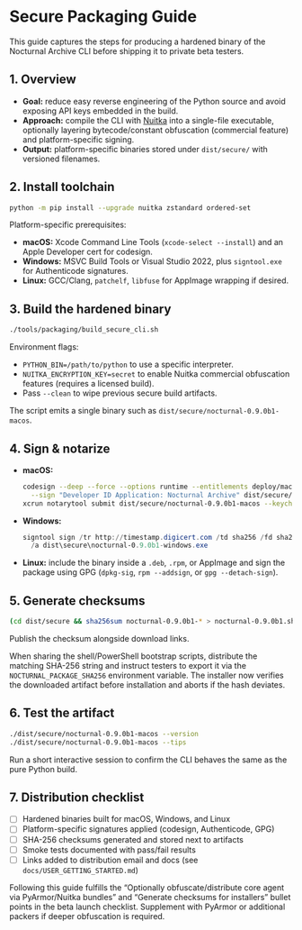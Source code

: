 # Secure Packaging Guide

This guide captures the steps for producing a hardened binary of the Nocturnal Archive CLI before shipping it to private beta testers.

## 1. Overview
- **Goal:** reduce easy reverse engineering of the Python source and avoid exposing API keys embedded in the build.
- **Approach:** compile the CLI with [Nuitka](https://nuitka.net/) into a single-file executable, optionally layering bytecode/constant obfuscation (commercial feature) and platform-specific signing.
- **Output:** platform-specific binaries stored under `dist/secure/` with versioned filenames.

## 2. Install toolchain
```bash
python -m pip install --upgrade nuitka zstandard ordered-set
```

Platform-specific prerequisites:
- **macOS:** Xcode Command Line Tools (`xcode-select --install`) and an Apple Developer cert for codesign.
- **Windows:** MSVC Build Tools or Visual Studio 2022, plus `signtool.exe` for Authenticode signatures.
- **Linux:** GCC/Clang, `patchelf`, `libfuse` for AppImage wrapping if desired.

## 3. Build the hardened binary
```bash
./tools/packaging/build_secure_cli.sh
```

Environment flags:
- `PYTHON_BIN=/path/to/python` to use a specific interpreter.
- `NUITKA_ENCRYPTION_KEY=secret` to enable Nuitka commercial obfuscation features (requires a licensed build).
- Pass `--clean` to wipe previous secure build artifacts.

The script emits a single binary such as `dist/secure/nocturnal-0.9.0b1-macos`.

## 4. Sign & notarize
- **macOS:**
  ```bash
  codesign --deep --force --options runtime --entitlements deploy/macos/entitlements.plist \
    --sign "Developer ID Application: Nocturnal Archive" dist/secure/nocturnal-0.9.0b1-macos
  xcrun notarytool submit dist/secure/nocturnal-0.9.0b1-macos --keychain-profile nocturnal-notary --wait
  ```
- **Windows:**
  ```powershell
  signtool sign /tr http://timestamp.digicert.com /td sha256 /fd sha256 \
    /a dist\secure\nocturnal-0.9.0b1-windows.exe
  ```
- **Linux:** include the binary inside a `.deb`, `.rpm`, or AppImage and sign the package using GPG (`dpkg-sig`, `rpm --addsign`, or `gpg --detach-sign`).

## 5. Generate checksums
```bash
(cd dist/secure && sha256sum nocturnal-0.9.0b1-* > nocturnal-0.9.0b1.sha256)
```
Publish the checksum alongside download links.

When sharing the shell/PowerShell bootstrap scripts, distribute the matching SHA-256 string and instruct testers to export it via the `NOCTURNAL_PACKAGE_SHA256` environment variable. The installer now verifies the downloaded artifact before installation and aborts if the hash deviates.

## 6. Test the artifact
```bash
./dist/secure/nocturnal-0.9.0b1-macos --version
./dist/secure/nocturnal-0.9.0b1-macos --tips
```
Run a short interactive session to confirm the CLI behaves the same as the pure Python build.

## 7. Distribution checklist
- [ ] Hardened binaries built for macOS, Windows, and Linux
- [ ] Platform-specific signatures applied (codesign, Authenticode, GPG)
- [ ] SHA-256 checksums generated and stored next to artifacts
- [ ] Smoke tests documented with pass/fail results
- [ ] Links added to distribution email and docs (see `docs/USER_GETTING_STARTED.md`)

Following this guide fulfills the “Optionally obfuscate/distribute core agent via PyArmor/Nuitka bundles” and “Generate checksums for installers” bullet points in the beta launch checklist. Supplement with PyArmor or additional packers if deeper obfuscation is required.
